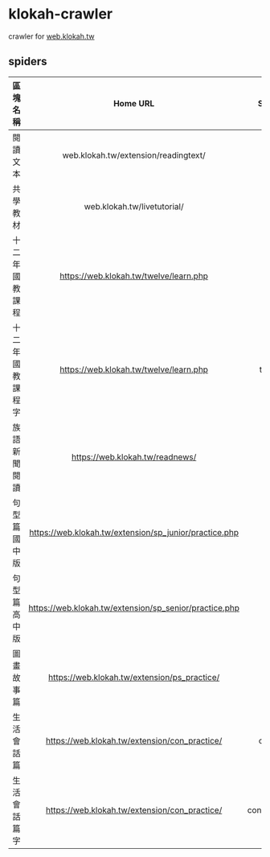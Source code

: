 # klokah-crawler
crawler for [web.klokah.tw](https://web.klokah.tw) 
## spiders
| 區塊名稱 | Home URL | Spider Name |
|  :---:  | :---: |   :---:   |
| 閱讀文本 | web.klokah.tw/extension/readingtext/ | readingtext |
| 共學教材 | web.klokah.tw/livetutorial/ | liveturorial |
| 十二年國教課程 | https://web.klokah.tw/twelve/learn.php | twelve |
| 十二年國教課程 字 | https://web.klokah.tw/twelve/learn.php | twelve_word |
| 族語新聞閱讀 | https://web.klokah.tw/readnews/ | readnews |
| 句型篇國中版 | https://web.klokah.tw/extension/sp_junior/practice.php | sp_junior |
| 句型篇高中版 | https://web.klokah.tw/extension/sp_senior/practice.php | sp_senior |
| 圖畫故事篇 | https://web.klokah.tw/extension/ps_practice/ | ps_practice|
| 生活會話篇 | https://web.klokah.tw/extension/con_practice/ | con_practice |
| 生活會話篇 字 | https://web.klokah.tw/extension/con_practice/ | con_practice_word |

